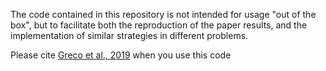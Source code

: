 The code contained in this repository is not intended for usage "out of the box", but to facilitate both the reproduction of the paper results, and the implementation of similar strategies in different problems.

Please cite  [Greco et al., 2019](https://is.gd/Z1u9kn) when you use this code
